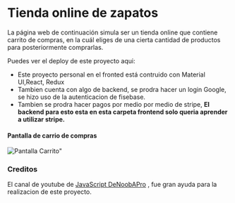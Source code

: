 # Tienda online de zapatos 

La página web de continuación simula ser un tienda online que  contiene  carrito de compras, en la cuál eliges de una cierta cantidad de productos para posteriormente comprarlas.

Puedes ver el deploy de este proyecto aqui: 

* Este proyecto personal  en el fronted  está contruido con Material UI,React, Redux
* Tambien cuenta con algo de backend, se prodra hacer un login Google, se hizo uso de la autenticacion de fisebase.
* Tambien se prodra hacer pagos por medio por medio de stripe, **El backend para esto esta en esta carpeta frontend solo queria  aprender a utilizar stripe.**


#### Pantalla de carrio de compras

![Pantalla Carrito"]('https://ibb.co/7tDLJXf')




### Creditos 

El canal de youtube de [JavaScript DeNoobAPro](https://www.youtube.com/channel/UClmcDeaz6DrSJ85-E3fY3Pg) , fue gran ayuda para la realizacion de este proyecto.



